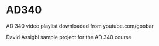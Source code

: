 # AD340
AD 340 video playlist downloaded from youtube.com/goobar

David Assigbi sample project for the AD 340 course
